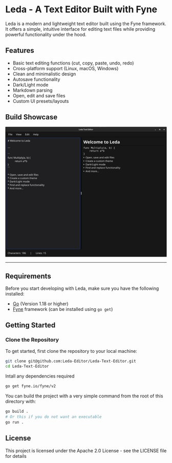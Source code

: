 # Leda - A Text Editor Built with Fyne

Leda is a modern and lightweight text editor built using the Fyne framework. It offers a simple, intuitive interface for editing text files while providing powerful functionality under the hood.

## Features

- Basic text editing functions (cut, copy, paste, undo, redo)
- Cross-platform support (Linux, macOS, Windows)
- Clean and minimalistic design
- Autosave functionality
- Dark/Light mode
- Markdown parsing
- Open, edit and save files
- Custom UI presets/layouts

## Build Showcase

![LedaEditor](assets/LedaEditor.png)

---

## Requirements

Before you start developing with Leda, make sure you have the following installed:

- [Go](https://golang.org/dl/) (Version 1.18 or higher)
- [Fyne](https://fyne.io/) framework (can be installed using `go get`)

## Getting Started

### Clone the Repository

To get started, first clone the repository to your local machine:

```bash
git clone git@github.com:Leda-Editor/Leda-Text-Editor.git
cd Leda-Text-Editor
```

Intall any dependencies required

```bash
go get fyne.io/fyne/v2
```

You can build the project with a very simple command from the root of this directory with:

```bash
go build .
# Or this if you do not want an executable
go run .
```

## License

This project is licensed under the Apache 2.0 License - see the LICENSE file for details
